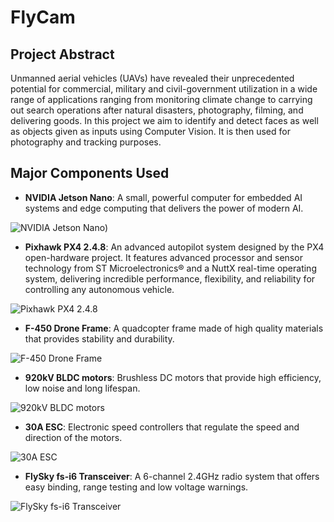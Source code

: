 # FlyCam

## Project Abstract

Unmanned aerial vehicles (UAVs) have revealed their unprecedented potential for commercial, military and civil-government utilization in a wide range of applications ranging from monitoring climate change to carrying out search operations after natural disasters, photography, filming, and delivering goods. In this project we aim to identify and detect faces as well as objects given as inputs using Computer Vision. It is then used for photography and tracking purposes.

## Major Components Used

- **NVIDIA Jetson Nano**: A small, powerful computer for embedded AI systems and edge computing that delivers the power of modern AI.

![NVIDIA Jetson Nano](https://th.bing.com/th/id/OIP.gmfgNdh_UvXTs04-i1PSLAHaF3?pid=ImgDet&rs=1))

- **Pixhawk PX4 2.4.8**: An advanced autopilot system designed by the PX4 open-hardware project. It features advanced processor and sensor technology from ST Microelectronics® and a NuttX real-time operating system, delivering incredible performance, flexibility, and reliability for controlling any autonomous vehicle.

![Pixhawk PX4 2.4.8](https://images-na.ssl-images-amazon.com/images/I/61%2B1a7y0LKL._AC_SL1000_.jpg)

- **F-450 Drone Frame**: A quadcopter frame made of high quality materials that provides stability and durability.

![F-450 Drone Frame](https://images-na.ssl-images-amazon.com/images/I/61cQZw5nZEL._AC_SL1000_.jpg)

- **920kV BLDC motors**: Brushless DC motors that provide high efficiency, low noise and long lifespan.

![920kV BLDC motors](https://images-na.ssl-images-amazon.com/images/I/61s9o7l%2B3JL._AC_SL1000_.jpg)

- **30A ESC**: Electronic speed controllers that regulate the speed and direction of the motors.

![30A ESC](https://images-na.ssl-images-amazon.com/images/I/61fzGxwqWpL._AC_SL1000_.jpg)

- **FlySky fs-i6 Transceiver**: A 6-channel 2.4GHz radio system that offers easy binding, range testing and low voltage warnings.

![FlySky fs-i6 Transceiver](https://images-na.ssl-images-amazon.com/images/I/71g%2BpC1rOIL._AC_SL1500_.jpg)

